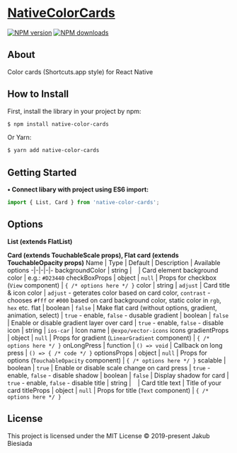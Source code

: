 # [NativeColorCards](https://github.com/jb1905/native-color-cards)

[![NPM version](http://img.shields.io/npm/v/native-color-cards.svg?style=flat-square)](https://www.npmjs.com/package/native-color-cards)
[![NPM downloads](http://img.shields.io/npm/dm/native-color-cards.svg?style=flat-square)](https://www.npmjs.com/package/native-color-cards)

## About
Color cards (Shortcuts.app style) for React Native

## How to Install
First, install the library in your project by npm:
```sh
$ npm install native-color-cards
```

Or Yarn:
```sh
$ yarn add native-color-cards
```

## Getting Started
**• Connect libary with project using ES6 import:**
```js
import { List, Card } from 'native-color-cards';
```

## Options
**List (extends FlatList)**

**Card (extends TouchableScale props), Flat card (extends TouchableOpacity props)**
Name | Type | Default | Description | Available options
-|-|-|-|-
backgroundColor | string | ` ` | Card element background color | e.g.: `#D23440`
checkBoxProps | object | `null` | Props for checkbox (`View` component) | `{ /* options here */ }`
color | string | `adjust` | Card title & icon color | `adjust` - geterates color based on card color, `contrast` - chooses `#fff` or `#000` based on card background color, static color in `rgb`, `hex` etc.
flat | boolean | `false` | Make flat card (without options, gradient, animation, select) | `true` - enable, `false` - dusable
gradient | boolean | `false` | Enable or disable gradient layer over card | `true` - enable, `false` - disable
icon | string | `ios-car` | Icon name | `@expo/vector-icons` icons
gradientProps | object | `null` | Props for gradient (`LinearGradient` component) | `{ /* options here */ }`
onLongPress | function | `() => void` | Callback on long press | `() => { /* code */ }`
optionsProps | object | `null` | Props for options (`TouchableOpacity` component) | `{ /* options here */ }`
scalable | boolean | `true` | Enable or disable scale change on card press | `true` - enable, `false` - disable
shadow | boolean | `false` | Display shadow for card | `true` - enable, `false` - disable
title | string | ` ` | Card title text | Title of your card
titleProps | object | `null` | Props for title (`Text` component) | `{ /* options here */ }`

## License
This project is licensed under the MIT License © 2019-present Jakub Biesiada

